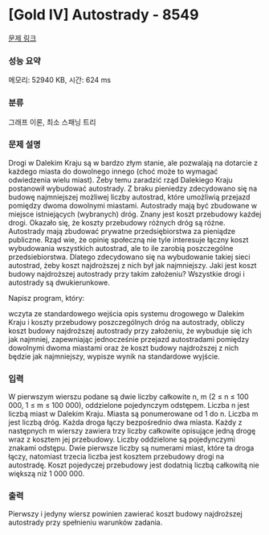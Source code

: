 # [Gold IV] Autostrady - 8549 

[문제 링크](https://www.acmicpc.net/problem/10775) 

### 성능 요약

메모리: 52940 KB, 시간: 624 ms

### 분류

그래프 이론, 최소 스패닝 트리

### 문제 설명

<p>Drogi w Dalekim Kraju są w bardzo złym stanie, ale pozwalają na dotarcie z każdego miasta do dowolnego innego (choć może to wymagać odwiedzenia wielu miast). Żeby temu zaradzić rząd Dalekiego Kraju postanowił wybudować autostrady. Z braku pieniedzy zdecydowano się na budowę najmniejszej możliwej liczby autostrad, które umożliwią przejazd pomiędzy dwoma dowolnymi miastami. Autostrady mają być zbudowane w miejsce istniejących (wybranych) dróg. Znany jest koszt przebudowy każdej drogi. Okazało się, że koszty przebudowy różnych dróg są różne. Autostrady mają zbudować prywatne przedsiębiorstwa za pieniądze publiczne. Rząd wie, że opinię społeczną nie tyle interesuje łączny koszt wybudowania wszystkich autostrad, ale to ile zarobią poszczególne przedsiebiorstwa. Dlatego zdecydowano się na wybudowanie takiej sieci autostrad, żeby koszt najdroższej z nich był jak najmniejszy. Jaki jest koszt budowy najdroższej autostrady przy takim założeniu? Wszystkie drogi i autostrady są dwukierunkowe.

Napisz program, który:

wczyta ze standardowego wejścia opis systemu drogowego w Dalekim Kraju i koszty przebudowy poszczególnych dróg na autostrady,
obliczy koszt budowy najdroższej autostrady przy założeniu, że wybuduje się ich jak najmniej, zapewniając jednocześnie przejazd autostradami pomiędzy dowolnymi dwoma miastami oraz że koszt budowy najdroższej z nich będzie jak najmniejszy,
wypisze wynik na standardowe wyjście.</p>

### 입력 

 <p>W pierwszym wierszu podane są dwie liczby całkowite n, m (2 ≤ n ≤ 100 000, 1 ≤ m ≤ 100 000), oddzielone pojedynczym odstępem. Liczba n jest liczbą miast w Dalekim Kraju. Miasta są ponumerowane od 1 do n. Liczba m jest liczbą dróg. Każda droga łączy bezpośrednio dwa miasta. Każdy z następnych m wierszy zawiera trzy liczby całkowite opisujące jedną drogę wraz z kosztem jej przebudowy. Liczby oddzielone są pojedynczymi znakami odstępu. Dwie pierwsze liczby są numerami miast, które ta droga łączy, natomiast trzecia liczba jest kosztem przebudowy drogi na autostradę. Koszt pojedyczej przebudowy jest dodatnią liczbą całkowitą nie większą niż 1 000 000.</p>

### 출력 

 <p>Pierwszy i jedyny wiersz powinien zawierać koszt budowy najdroższej autostrady przy spełnieniu warunków zadania.</p>

